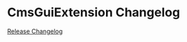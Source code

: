 # CmsGuiExtension Changelog

[Release Changelog](https://github.com/spryker/cms-gui-extension/releases)
